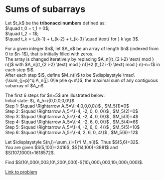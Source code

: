 # Sums of subarrays

<p>Let $t_k$ be the <b>tribonacci numbers</b> defined as: <br />
$\quad t_0 = t_1 = 0$;<br />
$\quad t_2 = 1$; <br />
$\quad t_k = t_{k-1} + t_{k-2} + t_{k-3} \quad \text{   for   }  k \ge 3$.</p>

<p>For a given integer $n$, let $A_n$ be an array of length $n$ (indexed from 0 to $n-1$), that is initially filled with zeros.<br />
The array is changed iteratively by replacing $A_n[(t_{2 i-2} \text{ mod } n)]$ with $A_n[(t_{2 i-2} \text{ mod } n)]+2 (t_{2 i-1} \text{ mod } n)-n+1$ in each step $i$.<br /> 
After each step $i$, define $M_n(i)$ to be $\displaystyle \max\{\sum_{j=p}^q A_n[j]: 0\le p\le q&lt;n\}$, the maximal sum of any contiguous subarray of $A_n$. </p>

<p>The first 6 steps for $n=5$ are illustrated below:<br />
Initial state: $\, A_5=\{0,0,0,0,0\}$<br />
Step 1:   $\quad \Rightarrow A_5=\{-4,0,0,0,0\}$ , $M_5(1)=0$<br />
Step 2: $\quad \Rightarrow A_5=\{-4, -2, 0, 0, 0\}$ , $M_5(2)=0$<br />
Step 3: $\quad \Rightarrow A_5=\{-4, -2, 4, 0, 0\}$ , $M_5(3)=4$<br />
Step 4: $\quad \Rightarrow A_5=\{-4, -2, 6, 0, 0\}$ , $M_5(4)=6$<br />
Step 5: $\quad \Rightarrow A_5=\{-4, -2, 6, 0, 4\}$ , $M_5(5)=10$<br />
Step 6: $\quad \Rightarrow A_5=\{-4, 2, 6, 0, 4\}$ , $M_5(6)=12$<br /></p>

<p>Let $\displaystyle S(n,l)=\sum_{i=1}^l M_n(i)$. Thus $S(5,6)=32$.<br />
You are given $S(5,100)=2416$, $S(14,100)=3881$ and $S(107,1000)=1618572$.</p>

<p>Find $S(10\,000\,003,10\,200\,000)-S(10\,000\,003,10\,000\,000)$.</p>

[Link to problem](https://projecteuler.net/problem=663)
